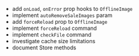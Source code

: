 - add `onLoad`, `onError` prop hooks to `OfflineImage`
- implement `autoRemoveSaleImages` param
- add `forceReload` prop to `OfflineImage`
- implement `forceReload` command
- implement `checkFile` command
- investigate cache size limitations
- document Store methods